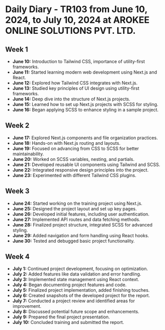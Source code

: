 # Daily Diary - TR103 from June 10, 2024, to July 10, 2024 at AROKEE ONLINE SOLUTIONS PVT. LTD.

## Week 1
- **June 10:** Introduction to Tailwind CSS, importance of utility-first frameworks.
- **June 11:** Started learning modern web development using Next.js and React.
- **June 12:** Explored how Tailwind CSS integrates with Next.js.
- **June 13:** Studied key principles of UI design using utility-first frameworks.
- **June 14:** Deep dive into the structure of Next.js projects.
- **June 15:** Learned how to set up Next.js projects with SCSS for styling.
- **June 16:** Began applying SCSS to enhance styling in a sample project.

## Week 2
- **June 17:** Explored Next.js components and file organization practices.
- **June 18:** Hands-on with Next.js routing and layouts.
- **June 19:** Focused on advancing from CSS to SCSS for better maintainability.
- **June 20:** Worked on SCSS variables, nesting, and partials.
- **June 21:** Developed reusable UI components using Tailwind and SCSS.
- **June 22:** Integrated responsive design principles into the project.
- **June 23:** Experimented with different Tailwind CSS plugins.

## Week 3
- **June 24:** Started working on the training project using Next.js.
- **June 25:** Designed the project layout and set up key pages.
- **June 26:** Developed initial features, including user authentication.
- **June 27:** Implemented API routes and data fetching methods.
- **June 28:** Finalized project structure, integrated SCSS for advanced styling.
- **June 29:** Added navigation and form handling using React hooks.
- **June 30:** Tested and debugged basic project functionality.

## Week 4
- **July 1:** Continued project development, focusing on optimization.
- **July 2:** Added features like data validation and error handling.
- **July 3:** Implemented state management using React context.
- **July 4:** Began documenting project features and code.
- **July 5:** Finalized project implementation, added finishing touches.
- **July 6:** Created snapshots of the developed project for the report.
- **July 7:** Conducted a project review and identified areas for improvement.
- **July 8:** Discussed potential future scope and enhancements.
- **July 9:** Prepared the final project presentation.
- **July 10:** Concluded training and submitted the report.
